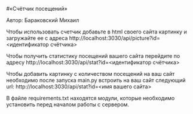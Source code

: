 #«Счётчик посещений»

Автор: Бараковский Михаил 

Чтобы использовать счетчик добавьте в html своего сайта картинку и
загружайте ее с адреса http://localhost:3030/api/picture?id=<идентификатор счётчика>

Чтобы получить статистику посещений вашего сайта перейдите по адресу
http://localhost:3030/api/stat?id=<идентификатор счётчика>

Чтобы добавить картинку с количеством посещений на ваш сайт необходимо
после запуска main.py встроить на ваш сайт следующий url:
http://localhost:3030/api/stat?id=<имя вашего сайта>

В файле requirements.txt находятся модули, которые необходимо установить
перед началом работы с сервером.
